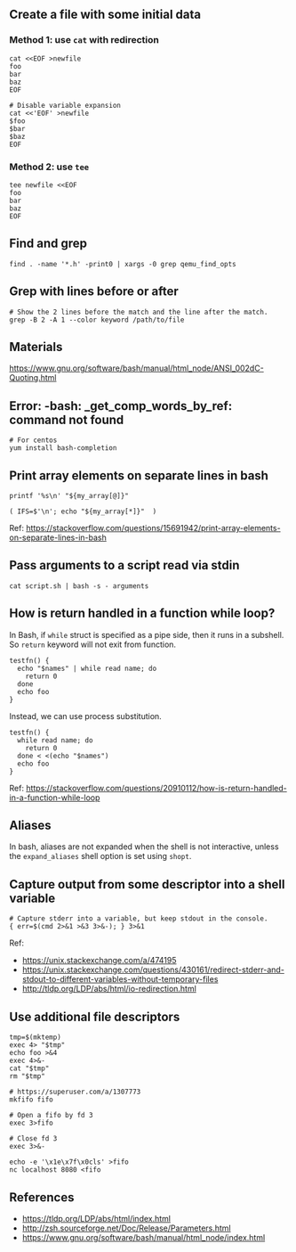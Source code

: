 ## Create a file with some initial data

### Method 1: use `cat` with redirection

```
cat <<EOF >newfile
foo
bar
baz
EOF

# Disable variable expansion
cat <<'EOF' >newfile
$foo
$bar
$baz
EOF
```

### Method 2: use `tee`

```
tee newfile <<EOF
foo
bar
baz
EOF
```

## Find and grep

```
find . -name '*.h' -print0 | xargs -0 grep qemu_find_opts
```

## Grep with lines before or after

```
# Show the 2 lines before the match and the line after the match.
grep -B 2 -A 1 --color keyword /path/to/file
```

## Materials

https://www.gnu.org/software/bash/manual/html_node/ANSI_002dC-Quoting.html

## Error: -bash: _get_comp_words_by_ref: command not found

```
# For centos
yum install bash-completion
```

## Print array elements on separate lines in bash

```
printf '%s\n' "${my_array[@]}"

( IFS=$'\n'; echo "${my_array[*]}"  )
```

Ref: https://stackoverflow.com/questions/15691942/print-array-elements-on-separate-lines-in-bash

## Pass arguments to a script read via stdin

```
cat script.sh | bash -s - arguments
```

## How is return handled in a function while loop?

In Bash, if `while` struct is specified as a pipe side, then it runs in a
subshell. So `return` keyword will not exit from function.

```
testfn() {
  echo "$names" | while read name; do
    return 0
  done
  echo foo
}
```

Instead, we can use process substitution.

```
testfn() {
  while read name; do
    return 0
  done < <(echo "$names")
  echo foo
}
```

Ref: https://stackoverflow.com/questions/20910112/how-is-return-handled-in-a-function-while-loop

## Aliases

In bash, aliases are not expanded when the shell is not interactive, unless the
`expand_aliases` shell option is set using `shopt`.

## Capture output from some descriptor into a shell variable

```
# Capture stderr into a variable, but keep stdout in the console.
{ err=$(cmd 2>&1 >&3 3>&-); } 3>&1
```

Ref:
* https://unix.stackexchange.com/a/474195
* https://unix.stackexchange.com/questions/430161/redirect-stderr-and-stdout-to-different-variables-without-temporary-files
* http://tldp.org/LDP/abs/html/io-redirection.html

## Use additional file descriptors

```
tmp=$(mktemp)
exec 4> "$tmp"
echo foo >&4
exec 4>&-
cat "$tmp"
rm "$tmp"
```

```
# https://superuser.com/a/1307773
mkfifo fifo

# Open a fifo by fd 3
exec 3>fifo

# Close fd 3
exec 3>&-

echo -e '\x1e\x7f\x0cls' >fifo
nc localhost 8080 <fifo
```

## References

* https://tldp.org/LDP/abs/html/index.html
* http://zsh.sourceforge.net/Doc/Release/Parameters.html
* https://www.gnu.org/software/bash/manual/html_node/index.html
